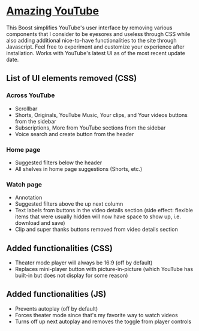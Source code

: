 # [Amazing YouTube](https://arcboosts.com/boosts/79/simplify-youtube)

This Boost simplifies YouTube's user interface by removing various components that I consider to be eyesores and useless through CSS while also adding additional nice-to-have functionalities to the site through Javascript. Feel free to experiment and customize your experience after installation. Works with YouTube's latest UI as of the most recent update date.

## List of UI elements removed (CSS)
### Across YouTube
- Scrollbar
- Shorts, Originals, YouTube Music, Your clips, and Your videos buttons from the sidebar
- Subscriptions, More from YouTube sections from the sidebar
- Voice search and create button from the header

### Home page
- Suggested filters below the header
- All shelves in home page suggestions (Shorts, etc.)

### Watch page
- Annotation
- Suggested filters above the up next column
- Text labels from buttons in the video details section (side effect: flexible items that were usually hidden will now have space to show up, i.e. download and save)
- Clip and super thanks buttons removed from video details section

## Added functionalities (CSS)
- Theater mode player will always be 16:9 (off by default)
- Replaces mini-player button with picture-in-picture (which YouTube has built-in but does not display for some reason)

## Added functionalities (JS)
- Prevents autoplay (off by default)
- Forces theater mode since that's my favorite way to watch videos
- Turns off up next autoplay and removes the toggle from player controls
